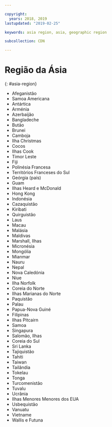 ```yaml
---

copyright:
  years: 2018, 2019
lastupdated: "2019-02-25"

keywords: asia region, asia, geographic region

subcollection: CDN

---
```



# Região da Ásia
{: #asia-region}

* Afeganistão
* Samoa Americana
* Antártica
* Arménia
* Azerbaijão
* Bangladeche
* Butão
* Brunei
* Camboja
* Ilha Christmas
* Cocos
* Ilhas Cook
* Timor Leste
* Fiji
* Polinésia Francesa
* Territórios Franceses do Sul
* Geórgia (país)
* Guam
* Ilhas Heard e McDonald
* Hong Kong
* Indonésia
* Cazaquistão
* Kiribati
* Quirguistão
* Laus
* Macau
* Malásia
* Maldivas
* Marshall, Ilhas
* Micronésia
* Mongólia
* Mianmar
* Nauru
* Nepal
* Nova Caledónia
* Niue
* Ilha Norfolk
* Coreia do Norte
* Ilhas Marianas do Norte
* Paquistão
* Palau
* Papua-Nova Guiné
* Filipinas
* Ilhas Pitcairn
* Samoa
* Singapura
* Salomão, Ilhas
* Coreia do Sul
* Sri Lanka
* Tajiquistão
* Tahiti
* Taiwan
* Tailândia
* Tokelau
* Tonga
* Turcomenistão
* Tuvalu
* Ucrânia
* Ilhas Menores Menores dos EUA
* Usbequistão
* Vanuatu
* Vietname
* Wallis e Futuna
